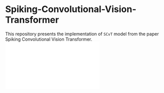 # Spiking-Convolutional-Vision-Transformer
This repository presents the implementation of `SCvT` model from the paper Spiking Convolutional Vision Transformer.
![model](/model.pdf)
